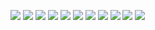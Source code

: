<img src="readme_file/1.png"></img>
<img src="readme_file/2.png"></img>
<img src="readme_file/3.png"></img>
<img src="readme_file/4.png"></img>
<img src="readme_file/5.png"></img>
<img src="readme_file/6.png"></img>
<img src="readme_file/7.png"></img>
<img src="readme_file/8.png"></img>
<img src="readme_file/9.png"></img>
<img src="readme_file/10.png"></img>
<img src="readme_file/11.png"></img>
